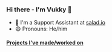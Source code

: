 ### Hi there - I'm Vukky 👋

- 💼 I'm a Support Assistant at [salad.io](https://salad.io)
- 😄 Pronouns: He/him

#### [Projects I've made/worked on](https://vukky123.github.io/Vukky123/projects)

<!--
**Vukky123/Vukky123** is a ✨ _special_ ✨ repository because its `README.md` (this file) appears on your GitHub profile.

Here are some ideas to get you started:

- 🔭 I’m currently working on ...
- 🌱 I’m currently learning ...
- 👯 I’m looking to collaborate on ...
- 🤔 I’m looking for help with ...
- 💬 Ask me about ...
- 📫 How to reach me: ...
- 😄 Pronouns: ...
- ⚡ Fun fact: ...
-->
